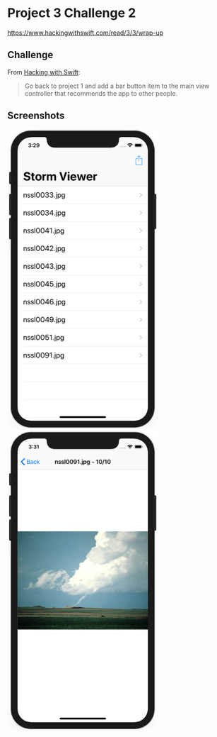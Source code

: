 # Project 3 Challenge 2

https://www.hackingwithswift.com/read/3/3/wrap-up

## Challenge

From [Hacking with Swift](https://www.hackingwithswift.com/read/3/3/wrap-up):
>Go back to project 1 and add a bar button item to the main view controller that recommends the app to other people.

## Screenshots

![screenshot1](screenshots/screen01.png)
![screenshot2](screenshots/screen02.png)
